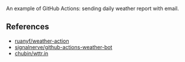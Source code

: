 An example of GitHub Actions: sending daily weather report with email.

## References

- [ruanyf/weather-action](https://github.com/ruanyf/weather-action)
- [signalnerve/github-actions-weather-bot](https://github.com/signalnerve/github-actions-weather-bot)
- [chubin/wttr.in](https://github.com/chubin/wttr.in)
